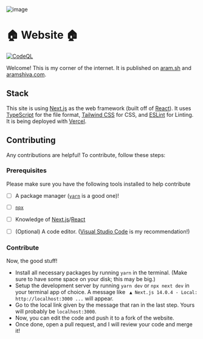![image](https://github.com/aramshiva/website/assets/79479940/0c706edb-ad1c-4c8c-bda1-d1c2a0263242)
# 🏠 Website 🏠

[![CodeQL](https://github.com/aramshiva/website/actions/workflows/github-code-scanning/codeql/badge.svg)](https://github.com/aramshiva/website/actions/workflows/github-code-scanning/codeql)

Welcome! This is my corner of the internet. It is published on [aram.sh](https://aram.sh) and [aramshiva.com](https://aramshiva.com).

## Stack
This site is using [Next.js](https://nextjs.org/) as the web framework (built off of [React](https://react.dev/)). It uses [TypeScript](https://www.typescriptlang.org/) for the file format, [Tailwind CSS](https://tailwindcss.com) for CSS, and [ESLint](https://eslint.org/) for Linting. It is being deployed with [Vercel](https://vercel.com).

## Contributing
Any contributions are helpful! To contribute, follow these steps:

### Prerequisites
Please make sure you have the following tools installed to help contribute
- [ ] A package manager ([`yarn`](https://yarnpkg.com/) is a good one)!
- [ ] [`npx`](https://www.npmjs.com/package/npx)
- [ ] Knowledge of [Next.js](https://nextjs.org/)/[React](https://react.dev/)
- [ ] (Optional) A code editor. ([Visual Studio Code](https://code.visualstudio.com/) is my recommendation!)


### Contribute
Now, the good stuff!

* Install all necessary packages by running ```yarn``` in the terminal. (Make sure to have some space on your disk; this may be big.)
* Setup the development server by running ```yarn dev``` or ```npx next dev``` in your terminal app of choice.
A message like 
``` ▲ Next.js 14.0.4 - Local: http://localhost:3000 ...``` will appear.
* Go to the local link given by the message that ran in the last step. Yours will probably be ```localhost:3000```.
* Now, you can edit the code and push it to a fork of the website.
* Once done, open a pull request, and I will review your code and merge it!

